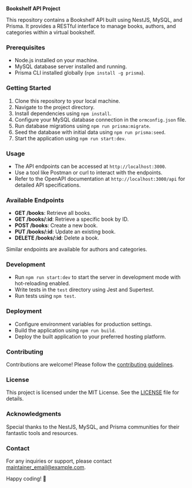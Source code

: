 **Bookshelf API Project**

This repository contains a Bookshelf API built using NestJS, MySQL, and Prisma. It provides a RESTful interface to manage books, authors, and categories within a virtual bookshelf.

### Prerequisites

- Node.js installed on your machine.
- MySQL database server installed and running.
- Prisma CLI installed globally (`npm install -g prisma`).

### Getting Started

1. Clone this repository to your local machine.
2. Navigate to the project directory.
3. Install dependencies using `npm install`.
4. Configure your MySQL database connection in the `ormconfig.json` file.
5. Run database migrations using `npm run prisma:migrate`.
6. Seed the database with initial data using `npm run prisma:seed`.
7. Start the application using `npm run start:dev`.

### Usage

- The API endpoints can be accessed at `http://localhost:3000`.
- Use a tool like Postman or curl to interact with the endpoints.
- Refer to the OpenAPI documentation at `http://localhost:3000/api` for detailed API specifications.

### Available Endpoints

- **GET /books**: Retrieve all books.
- **GET /books/:id**: Retrieve a specific book by ID.
- **POST /books**: Create a new book.
- **PUT /books/:id**: Update an existing book.
- **DELETE /books/:id**: Delete a book.

Similar endpoints are available for authors and categories.

### Development

- Run `npm run start:dev` to start the server in development mode with hot-reloading enabled.
- Write tests in the `test` directory using Jest and Supertest.
- Run tests using `npm test`.

### Deployment

- Configure environment variables for production settings.
- Build the application using `npm run build`.
- Deploy the built application to your preferred hosting platform.

### Contributing

Contributions are welcome! Please follow the [contributing guidelines](CONTRIBUTING.md).

### License

This project is licensed under the MIT License. See the [LICENSE](LICENSE) file for details.

### Acknowledgments

Special thanks to the NestJS, MySQL, and Prisma communities for their fantastic tools and resources.

### Contact

For any inquiries or support, please contact [maintainer_email@example.com](mailto:maintainer_email@example.com).

Happy coding! 🚀
